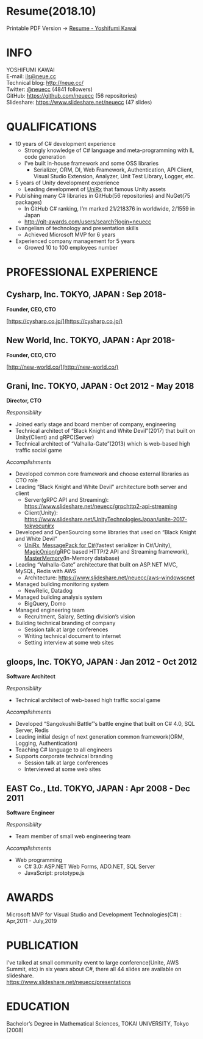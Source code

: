 Resume(2018.10)
===
Printable PDF Version -> [Resume - Yoshifumi Kawai](https://github.com/neuecc/Resume/blob/master/Resume%20-%20Yoshifumi%20Kawai.pdf)

INFO
===
YOSHIFUMI KAWAI  
E-mail: ils@neue.cc  
Technical blog: http://neue.cc/  
Twitter: [@neuecc](https://twitter.com/neuecc) (4841 followers)  
GitHub: https://github.com/neuecc (56 repositories)  
Slideshare: https://www.slideshare.net/neuecc (47 slides)  

QUALIFICATIONS
===
- 10 years of C# development experience
  - Strongly knowledge of C# language and meta-programming with IL code generation
  -	I’ve built in-house framework and some OSS libraries
    - Serializer, ORM, DI, Web Framework, Authentication, API Client, Visual Studio Extension, Analyzer, Unit Test Library, Logger, etc.
- 5 years of Unity development experience
  - Leading development of [UniRx](https://github.com/neuecc/UniRx/) that famous Unity assets
- Publishing many C# libraries in GitHub(56 repositories) and NuGet(75 packages)
  -	In GitHub C# ranking, I’m marked 21/218376 in worldwide, 2/1559 in Japan
  -	http://git-awards.com/users/search?login=neuecc
- Evangelism of technology and presentation skills
  -	Achieved Microsoft MVP for 6 years
- Experienced company management for 5 years
  -	Growed 10 to 100 employees number
  
PROFESSIONAL EXPERIENCE
===

Cysharp, Inc. TOKYO, JAPAN : Sep 2018-
---
**Founder, CEO, CTO**

[https://cysharp.co.jp/](https://cysharp.co.jp/)

New World, Inc. TOKYO, JAPAN : Apr 2018-
---
**Founder, CEO, CTO**

[http://new-world.co/](http://new-world.co/)

Grani, Inc. TOKYO, JAPAN : Oct 2012 - May 2018
---
**Director, CTO**

*Responsibility*
- Joined early stage and board member of company, engineering
- Technical architect of “Black Knight and White Devil”(2017) that built on Unity(Client) and gRPC(Server)
- Technical architect of “Valhalla-Gate”(2013) which is web-based high traffic social game

*Accomplishments*
- Developed common core framework and choose external libraries as CTO role
- Leading “Black Knight and White Devil” architecture both server and client
  - Server(gRPC API and Streaming): https://www.slideshare.net/neuecc/grpchttp2-api-streaming
  - Client(Unity): https://www.slideshare.net/UnityTechnologiesJapan/unite-2017-tokyocunirx
- Developed and OpenSourcing some libraries that used on “Black Knight and White Devil”
  - [UniRx](https://github.com/neuecc/UniRx/), [MessagePack for C#](https://github.com/neuecc/MessagePack-CSharp/)(fastest serializer in C#/Unity), [MagicOnion](https://github.com/neuecc/MagicOnion)(gRPC based HTTP/2 API and Streaming framework), [MasterMemory](https://github.com/neuecc/MasterMemory)(In-Memory database)
- Leading “Valhalla-Gate” architecture that built on ASP.NET MVC, MySQL, Redis with AWS
  -	Architecture: https://www.slideshare.net/neuecc/aws-windowscnet
- Managed building monitoring system
  -	NewRelic, Datadog
- Managed building analysis system
  -	BigQuery, Domo
- Managed engineering team
  -	Recruitment, Salary, Setting division’s vision
- Building technical branding of company
  -	Session talk at large conferences
  -	Writing technical document to internet
  -	Setting interview at some web sites

gloops, Inc. TOKYO, JAPAN : Jan 2012 - Oct 2012
---
**Software Architect**

*Responsibility*
- Technical architect of web-based high traffic social game

*Accomplishments*
- Developed “Sangokushi Battle”’s battle engine that built on C# 4.0, SQL Server, Redis
- Leading initial design of next generation common framework(ORM, Logging, Authentication)
- Teaching C# language to all engineers
- Supports corporate technical branding
  - Session talk at large conferences
  - Interviewed at some web sites

EAST Co., Ltd. TOKYO, JAPAN : Apr 2008 - Dec 2011
---
**Software Engineer**

*Responsibility*
- Team member of small web engineering team

*Accomplishments*
- Web programming
  - C# 3.0: ASP.NET Web Forms, ADO.NET, SQL Server
  - JavaScript: prototype.js

AWARDS
===
Microsoft MVP for Visual Studio and Development Technologies(C#) : Apr,2011 - July,2019  

PUBLICATION
===
I’ve talked at small community event to large conference(Unite, AWS Summit, etc) in six years about C#, there all 44 slides are available on slideshare.  
https://www.slideshare.net/neuecc/presentations

EDUCATION
===
Bachelor’s Degree in Mathematical Sciences, TOKAI UNIVERSITY, Tokyo (2008)
